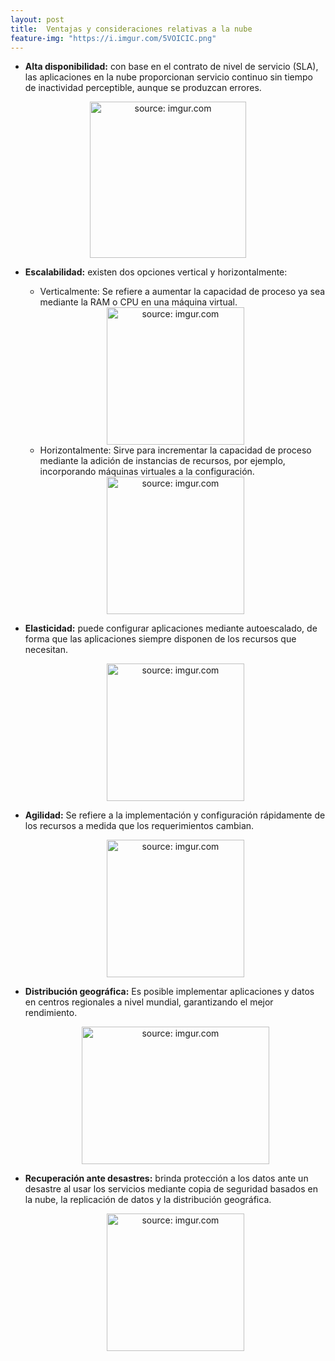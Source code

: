 ```yaml
---
layout: post
title:  Ventajas y consideraciones relativas a la nube
feature-img: "https://i.imgur.com/5VOICIC.png"
---
```


- **Alta disponibilidad:** con base en el contrato de nivel de servicio (SLA), las aplicaciones en la nube proporcionan servicio continuo sin tiempo de inactividad perceptible, aunque se produzcan errores.
<div align="center"><img src="https://i.imgur.com/Ix1AuDs.png" title="source: imgur.com" width="250" height="250"/></div>

- **Escalabilidad:** existen dos opciones vertical y horizontalmente:
   - Verticalmente: Se refiere a aumentar la capacidad de proceso ya sea mediante la RAM o CPU en una máquina virtual.
  
  <div align="center"><img src="https://i.imgur.com/9LTYpZH.png" title="source: imgur.com"  width="220" height="220"/></div>
  
     - Horizontalmente: Sirve para incrementar la capacidad de proceso mediante la adición de instancias de recursos, por ejemplo, incorporando máquinas virtuales a la configuración.
    
    <div align="center"><img src="https://i.imgur.com/8eGYX5g.png" title="source: imgur.com"  width="220" height="220"/></div>
   
    
- **Elasticidad:** puede configurar aplicaciones mediante autoescalado, de forma que las aplicaciones siempre disponen de los recursos que necesitan.
   <div align="center"><img src="https://i.imgur.com/uBealxv.png" title="source: imgur.com" width="220" height="220"/></div>

- **Agilidad:** Se refiere a la implementación y configuración rápidamente de los recursos a medida que los requerimientos cambian.
    <div align="center"><img src="https://i.imgur.com/K1AvXRT.png" title="source: imgur.com" width="220" height="220"/></div>

- **Distribución geográfica:** Es posible implementar aplicaciones y datos en centros regionales a nivel mundial, garantizando el mejor rendimiento.
    <div align="center"><img src="https://i.imgur.com/3ZKnls7.png" title="source: imgur.com" width="300" height="220"/></div>

- **Recuperación ante desastres:** brinda protección a los datos ante un desastre al usar los servicios mediante copia de seguridad basados en la nube, la replicación de datos y la distribución geográfica.
   <div align="center"><img src="https://i.imgur.com/NN0wSND.png" title="source: imgur.com" width="220" height="220"/></div>
